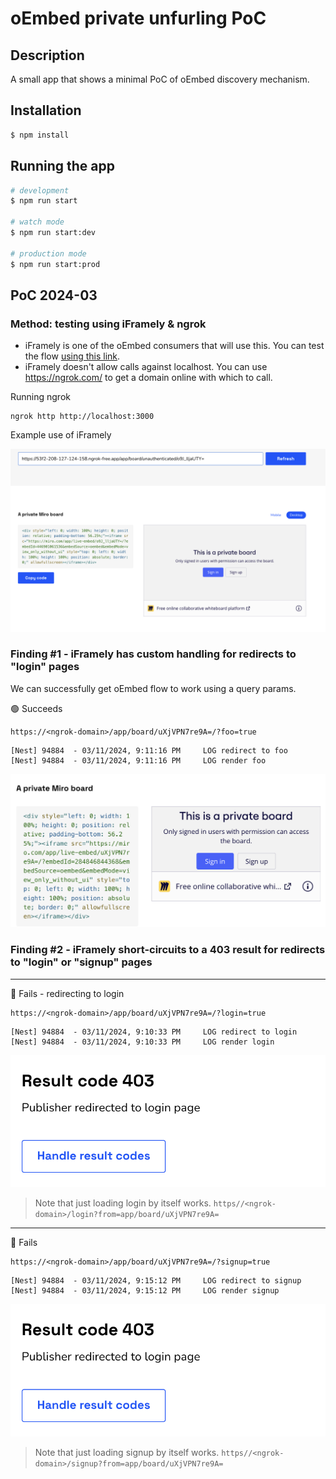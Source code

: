 # oEmbed private unfurling PoC

## Description

A small app that shows a minimal PoC of oEmbed discovery mechanism.

## Installation

```bash
$ npm install
```

## Running the app

```bash
# development
$ npm run start

# watch mode
$ npm run start:dev

# production mode
$ npm run start:prod
```

## PoC 2024-03

### Method: testing using iFramely & ngrok


 - iFramely is one of the oEmbed consumers that will use this. You can test the flow [using this link](https://iframely.com/try?url=https%3A%2F%2F53f2-208-127-124-158.ngrok-free.app%2Foembed%2Fredirect%2Fo9J_lljaUTY%3D%3Fhello%3Dworld).
 - iFramely doesn't allow calls against localhost. You can use https://ngrok.com/ to get a domain online with which to call.

Running ngrok
```
ngrok http http://localhost:3000
```

Example use of iFramely

![example use of iFramely](example.png)

### Finding #1 - iFramely has custom handling for redirects to "login" pages

We can successfully get oEmbed flow to work using a query params.

🟢 Succeeds
```
https://<ngrok-domain>/app/board/uXjVPN7re9A=/?foo=true
```
```
[Nest] 94884  - 03/11/2024, 9:11:16 PM     LOG redirect to foo
[Nest] 94884  - 03/11/2024, 9:11:16 PM     LOG render foo
```

![alt text](success.png)

### Finding #2 - iFramely short-circuits to a 403 result for redirects to "login" or "signup" pages

---


🔴 Fails - redirecting to login 

```
https://<ngrok-domain>/app/board/uXjVPN7re9A=/?login=true
```
```
[Nest] 94884  - 03/11/2024, 9:10:33 PM     LOG redirect to login
[Nest] 94884  - 03/11/2024, 9:10:33 PM     LOG render login
```

![403 result](403.png)

> Note that just loading login by itself works. `https//<ngrok-domain>/login?from=app/board/uXjVPN7re9A=`

---

🔴 Fails 
```
https://<ngrok-domain>/app/board/uXjVPN7re9A=/?signup=true
```
```
[Nest] 94884  - 03/11/2024, 9:15:12 PM     LOG redirect to signup
[Nest] 94884  - 03/11/2024, 9:15:12 PM     LOG render signup
```

![403 result](403.png)

> Note that just loading signup by itself works. `https//<ngrok-domain>/signup?from=app/board/uXjVPN7re9A=`
